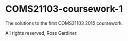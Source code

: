 # COMS21103-coursework-1

The solutions to the first COMS21103 2015 coursework. 

All rights reserved, Ross Gardiner.
